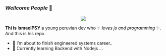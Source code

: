 ### *Wellcome People* 👋

<div align="center">
  <img src="https://media.giphy.com/media/1GEATImIxEXVR79Dhk/giphy.gif" />
 </div>

**Thi is IsmaelPSY** a young peruvian dev who ✨ _loves js and programming_ ✨. And this is his repo.

- 🔭 I’m about to finish engineered systems career..
- 🌱 Currently learning Backend with Nodejs ...

